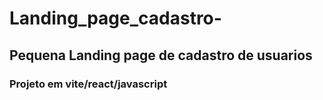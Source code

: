 # Landing_page_cadastro-
## Pequena Landing page de cadastro de usuarios
### Projeto em vite/react/javascript